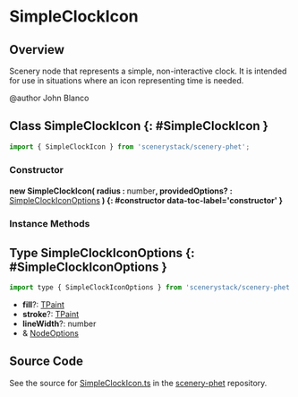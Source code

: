 # SimpleClockIcon

## Overview

Scenery node that represents a simple, non-interactive clock.  It is
intended for use in situations where an icon representing time is needed.

@author John Blanco

## Class SimpleClockIcon {: #SimpleClockIcon }


```js
import { SimpleClockIcon } from 'scenerystack/scenery-phet';
```
### Constructor

#### new SimpleClockIcon( radius : <span style="font-weight: 400;"><span style="color: hsla(calc(var(--md-hue) + 180deg),80%,40%,1);">number</span></span>, providedOptions? : <span style="font-weight: 400;">[SimpleClockIconOptions](../scenery-phet/SimpleClockIcon.md#SimpleClockIconOptions)</span> ) {: #constructor data-toc-label='constructor' }

### Instance Methods





## Type SimpleClockIconOptions {: #SimpleClockIconOptions }


```js
import type { SimpleClockIconOptions } from 'scenerystack/scenery-phet';
```
- **fill**?: [TPaint](../scenery/TPaint.md)
- **stroke**?: [TPaint](../scenery/TPaint.md)
- **lineWidth**?: <span style="color: hsla(calc(var(--md-hue) + 180deg),80%,40%,1);">number</span>
- &amp; [NodeOptions](../scenery/Node.md#NodeOptions)




## Source Code

See the source for [SimpleClockIcon.ts](https://github.com/phetsims/scenery-phet/blob/main/js/SimpleClockIcon.ts) in the [scenery-phet](https://github.com/phetsims/scenery-phet) repository.
